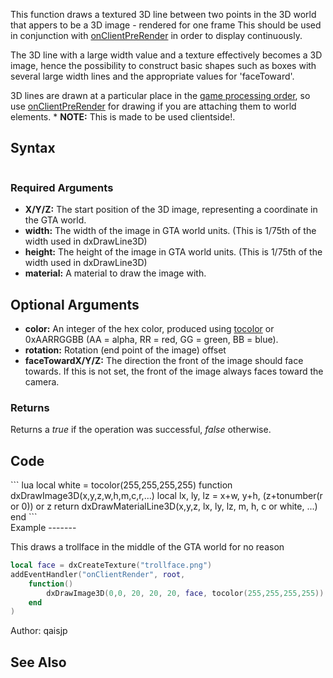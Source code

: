 This function draws a textured 3D line between two points in the 3D world that appers to be a 3D image - rendered for one frame This should be used in conjunction with [onClientPreRender](/docs/onClientPreRender.md "wikilink") in order to display continuously.

The 3D line with a large width value and a texture effectively becomes a 3D image, hence the possibility to construct basic shapes such as boxes with several large width lines and the appropriate values for 'faceToward'.

3D lines are drawn at a particular place in the [game processing order](/docs/Game_Processing_Order.md "wikilink"), so use [onClientPreRender](/onClientPreRender.md "wikilink") for drawing if you are attaching them to world elements.
\* **NOTE:** This is made to be used clientside!.

Syntax
------

``` lua
```

### Required Arguments

-   **X/Y/Z:** The start position of the 3D image, representing a coordinate in the GTA world.
-   **width:** The width of the image in GTA world units. (This is 1/75th of the width used in dxDrawLine3D)
-   **height:** The height of the image in GTA world units. (This is 1/75th of the width used in dxDrawLine3D)
-   **material:** A material to draw the image with.

Optional Arguments
------------------

-   **color:** An integer of the hex color, produced using [tocolor](/docs/tocolor.md "wikilink") or 0xAARRGGBB (AA = alpha, RR = red, GG = green, BB = blue).
-   **rotation:** Rotation (end point of the image) offset
-   **faceTowardX/Y/Z:** The direction the front of the image should face towards. If this is not set, the front of the image always faces toward the camera.

### Returns

Returns a *true* if the operation was successful, *false* otherwise.

Code
----

<section name="Clientside script" class="client" show="true">
``` lua
local white = tocolor(255,255,255,255)
function dxDrawImage3D(x,y,z,w,h,m,c,r,...)
        local lx, ly, lz = x+w, y+h, (z+tonumber(r or 0)) or z
    return dxDrawMaterialLine3D(x,y,z, lx, ly, lz, m, h, c or white, ...)
end
```

</section>
Example
-------

This draws a trollface in the middle of the GTA world for no reason

``` lua
local face = dxCreateTexture("trollface.png")
addEventHandler("onClientRender", root,
    function()
        dxDrawImage3D(0,0, 20, 20, 20, face, tocolor(255,255,255,255))
    end
)
```

Author: qaisjp

See Also
--------
